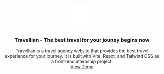 <br />
<div align="center">
  <a href="https://travellian.thapatilak.com.np/">
    <img src="/public//favicon.svg" alt="Logo" width="80" height="80">
  </a>

<h3 align="center">Travellian - The best travel for your jouney begins now</h3>

  <p align="center">
    Travellian is a travel agency website that provides the best travel experience for your journey. It is built with Vite, React, and Tailwind CSS as a front-end internship project.
    <br />
    <a href="https://travellian.thapatilak.com.np/">View Demo</a>
  </p>
</div>
